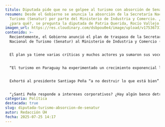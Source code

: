 ```yaml
---
titulo: Diputada pide que no se golpee al turismo con absorción de Senatur
resumen: Desde el Gobierno se anuncia la absorción de la Secretaría Nacional de
  Turismo (Senatur) por parte del Ministerio de Industria y Comercio. ¿Por qué?,
  ¿para qué?, se pregunta la diputada de Patria Querida, Rocío Vallejo.
imagen_url: https://res.cloudinary.com/dsbpou0e4/image/upload/v1753673109/diputada_f1xrkn.webp
contenido: >-
  Recientemente, el Gobierno anunció el plan de traspaso de la Secretaría
  Nacional de Turismo (Senatur) al Ministerio de Industria y Comercio (MIC).


  El plan ya tiene varias críticas y muchos actores ya sumaron sus voces contra la propuesta, como los hoteleros que ven que el hecho representa un signo de desinterés estatal hacia el turismo, que podría ser un motor clave para el desarrollo económico del país.


  “El turismo en Paraguay ha experimentado un crecimiento exponencial los últimos años y es el resultado del esfuerzo recíproco entre los sectores público y privado. La industria sin chimenea no puede quedar invisible o debilitada por un capricho circunstancial del gobierno”, indicó la diputada Rocío Vallejo.


  Exhortó al presidente Santiago Peña “a no destruir lo que está bien”. “Por favor, Santiago Peña, no destruyas lo que está bien y lo que debe ser potenciado desde su propio espacio, bajo su propia dinámica. Conserva Senatur, potenciá Senatur, en forma independiente”, expresó.


  "¿Santi Peña responde a intereses corporativos? ¿Hay algún banco detrás de este proyecto? No lo sé, no me consta, solo sé que no se puede ningunear a quienes convierten el turismo interno en una senda para el desarrollo”, expresó.
categoria: Política
destacada: true
slug: diputada-turismo-absorcion-de-senatur
autor: Redacción ÚH
fecha: 2025-07-25 14:17
---
```

